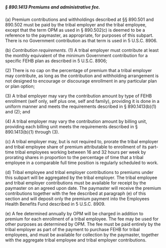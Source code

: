 ##### § 890.1413 Premiums and administrative fee. #####

(a) Premium contributions and withholdings described at §§ 890.501 and 890.502 must be paid by the tribal employer and the tribal employee, except that the term OPM as used in § 890.502(c) is deemed to be a reference to the paymaster, as appropriate, for purposes of this subpart. There is no Government contribution as that term is used in 5 U.S.C. 8906.

(b) *Contribution requirements.* (1) A tribal employer must contribute at least the monthly equivalent of the minimum Government contribution for a specific FEHB plan as described in 5 U.S.C. 8906;

(2) There is no cap on the percentage of premium that a tribal employer may contribute, as long as the contribution and withholding arrangement is not designed to encourage or discourage enrollment in any particular plan or plan option;

(3) A tribal employer may vary the contribution amount by type of FEHB enrollment (self only, self plus one, self and family), providing it is done in a uniform manner and meets the requirements described in § 890.1413(b)(1) and (2); and

(4) A tribal employer may vary the contribution amount by billing unit, providing each billing unit meets the requirements described in § 890.1413(b)(1) through (3).

(c) A tribal employer may, but is not required to, prorate the tribal employer and tribal employee share of premium attributable to enrollment of its part-time tribal employees working between 16 and 32 hours per week by prorating shares in proportion to the percentage of time that a tribal employee in a comparable full time position is regularly scheduled to work.

(d) Tribal employee and tribal employer contributions to premiums under this subpart will be aggregated by the tribal employer. The tribal employee and tribal employer contributions must be available for receipt by the paymaster on an agreed upon date. The paymaster will receive the premium contributions together with the fee described at paragraph (e) of this section and will deposit only the premium payment into the Employees Health Benefits Fund described in 5 U.S.C. 8909.

(e) A fee determined annually by OPM will be charged in addition to premium for each enrollment of a tribal employee. The fee may be used for other purposes as determined by OPM. The fee must be paid entirely by the tribal employer as part of the payment to purchase FEHB for tribal employees, and must be available for collection by the paymaster, together with the aggregate tribal employee and tribal employer contributions.